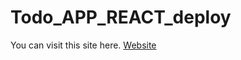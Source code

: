 # Todo_APP_REACT_deploy
You can visit this site here.
[Website](https://todo-app-react-deploy-beta.vercel.app/)
